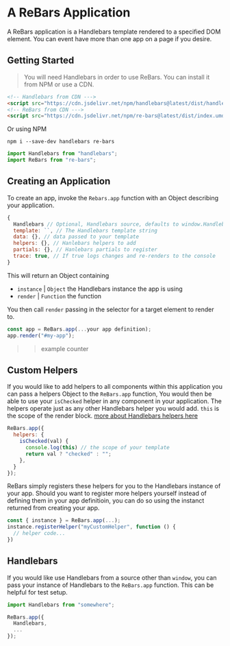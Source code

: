 
# A ReBars Application

A ReBars application is a Handlebars template rendered to a specified DOM element. You can event have more than one app on a page if you desire.

## Getting Started

> You will need Handlebars in order to use ReBars. You can install it from NPM or use a CDN.

```html
<!-- Handlebars from CDN --->
<script src="https://cdn.jsdelivr.net/npm/handlebars@latest/dist/handlebars.min.js"></script>
<!-- ReBars from CDN --->
<script src="https://cdn.jsdelivr.net/npm/re-bars@latest/dist/index.umd.min.js"></script>
```

Or using NPM

```shell
npm i --save-dev handlebars re-bars
```

```javascript
import Handlebars from "handlebars";
import ReBars from "re-bars";
```

## Creating an Application

To create an app, invoke the `Rebars.app` function with an Object describing your application.

```javascript
{
  Handlebars // Optional, Handlebars source, defaults to window.Handlebars
  template: ``, // The Handlebars template string
  data: {}, // data passed to your template
  helpers: {}, // Hanlebars helpers to add
  partials: {}, // Hanlebars partials to register
  trace: true, // If true logs changes and re-renders to the console
}
```

This will return an Object containing

- `instance` | `Object` the Handlebars instance the app is using
- `render` | `Function` the function

You then call `render` passing in the selector for a target element to render to.

```javascript
const app = ReBars.app(...your app definition);
app.render("#my-app");
```

>> example counter

## Custom Helpers

If you would like to add helpers to all components within this application you can pass a helpers Object to the `ReBars.app` function, You would then be able to use your `isChecked` helper in any component in your application. The helpers operate just as any other Handlebars helper you would add. `this` is the scope of the render block. [more about Handlebars helpers here](https://handlebarsjs.com/guide/#custom-helpers)

```javascript
ReBars.app({
  helpers: {
    isChecked(val) {
      console.log(this) // the scope of your template
      return val ? "checked" : "";
    },
  }
});
```

ReBars simply registers these helpers for you to the Handlebars instance of your app. Should you want to register more helpers yourself instead of defining them in your app definitioin, you can do so using the instanct returned from creating your app.

```javascript
const { instance } = ReBars.app(...);
instance.registerHelper("myCustomHelper", function () {
  // helper code...
})
```

## Handlebars

If you would like use Handlebars from a source other than `window`, you can pass your instance of Handlebars to the `ReBars.app` function. This can be helpful for test setup.

```javascript
import Handlebars from "somewhere";

ReBars.app({
  Handlebars,
  ...
});
```
